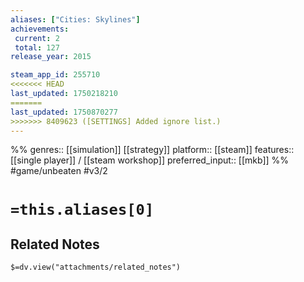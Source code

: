 ```yaml
---
aliases: ["Cities: Skylines"]
achievements:
 current: 2
 total: 127
release_year: 2015

steam_app_id: 255710
<<<<<<< HEAD
last_updated: 1750218210
=======
last_updated: 1750870277
>>>>>>> 8409623 ([SETTINGS] Added ignore list.)
---
```

%%
genres:: [[simulation]] [[strategy]]
platform:: [[steam]]
features:: [[single player]] / [[steam workshop]]
preferred_input:: [[mkb]]
%%
#game/unbeaten
#v3/2

# `=this.aliases[0]`
## Related Notes
`$=dv.view("attachments/related_notes")`